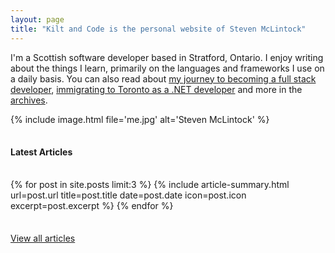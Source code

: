 ```yaml
---
layout: page
title: "Kilt and Code is the personal website of Steven McLintock"
---
```


<section class="text-center">
  <p>I'm a Scottish software developer based in Stratford, Ontario. I enjoy writing about the things I 
  learn, primarily on the languages and frameworks I use on a daily basis. You can also read about 
  <a href="{{ site.baseurl }}/2020/02/16/my-journey-to-becoming-a-full-stack-developer/">my journey to becoming a full stack developer</a>, 
  <a href="{{ site.baseurl }}/2019/06/30/coming-to-canada-immigrating-to-toronto-as-a-dotnet-developer/">immigrating to Toronto as a .NET developer</a> 
  and more in the <a href="{{ site.baseurl }}/articles">archives</a>.</p>

  {%
    include image.html
    file='me.jpg'
    alt='Steven McLintock'
  %}
</section>

<section class="text-center" style="margin: 35px 0;">
  <h4>Latest Articles</h4>
</section>

{% for post in site.posts limit:3 %}
  {%
    include article-summary.html
    url=post.url
    title=post.title
    date=post.date
    icon=post.icon
    excerpt=post.excerpt
  %}
{% endfor %}

<section class="text-center" style="margin-top: 35px;">
  <a href="{{ site.baseurl }}/articles">View all articles</a>
</section>